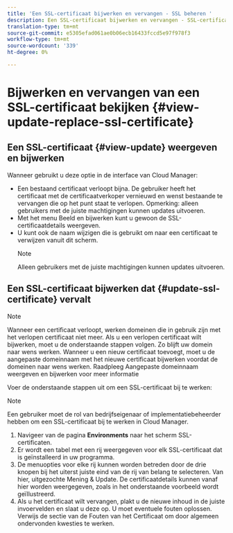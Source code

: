 ```yaml
---
title: 'Een SSL-certificaat bijwerken en vervangen - SSL beheren '
description: Een SSL-certificaat bijwerken en vervangen - SSL-certificaten beheren
translation-type: tm+mt
source-git-commit: e5305efad061ae0b06ecb16433fccd5e97f978f3
workflow-type: tm+mt
source-wordcount: '339'
ht-degree: 0%

---
```



# Bijwerken en vervangen van een SSL-certificaat bekijken {#view-update-replace-ssl-certificate}

## Een SSL-certificaat {#view-update} weergeven en bijwerken

Wanneer gebruikt u deze optie in de interface van Cloud Manager:

* Een bestaand certificaat verloopt bijna. De gebruiker heeft het certificaat met de certificaatverkoper vernieuwd en wenst bestaande te vervangen die op het punt staat te verlopen. Opmerking: alleen gebruikers met de juiste machtigingen kunnen updates uitvoeren.
* Met het menu Beeld en bijwerken kunt u gewoon de SSL-certificaatdetails weergeven.
* U kunt ook de naam wijzigen die is gebruikt om naar een certificaat te verwijzen vanuit dit scherm.
   >[!NOTE]
   >Alleen gebruikers met de juiste machtigingen kunnen updates uitvoeren.


## Een SSL-certificaat bijwerken dat {#update-ssl-certificate} vervalt


>[!NOTE]
>Wanneer een certificaat verloopt, werken domeinen die in gebruik zijn met het verlopen certificaat niet meer. Als u een verlopen certificaat wilt bijwerken, moet u de onderstaande stappen volgen. Zo blijft uw domein naar wens werken. Wanneer u een nieuw certificaat toevoegt, moet u de aangepaste domeinnaam met het nieuwe certificaat bijwerken voordat de domeinen naar wens werken. Raadpleeg Aangepaste domeinnaam weergeven en bijwerken voor meer informatie

Voer de onderstaande stappen uit om een SSL-certificaat bij te werken:

>[!NOTE]
>Een gebruiker moet de rol van bedrijfseigenaar of implementatiebeheerder hebben om een SSL-certificaat bij te werken in Cloud Manager.

1. Navigeer van de pagina **Environments** naar het scherm SSL-certificaten.
1. Er wordt een tabel met een rij weergegeven voor elk SSL-certificaat dat is geïnstalleerd in uw programma.
1. De menuopties voor elke rij kunnen worden betreden door de drie knopen bij het uiterst juiste eind van de rij van belang te selecteren. Van hier, uitgezochte Mening &amp; Update. De certificaatdetails kunnen vanaf hier worden weergegeven, zoals in het onderstaande voorbeeld wordt geïllustreerd.
1. Als u het certificaat wilt vervangen, plakt u de nieuwe inhoud in de juiste invoervelden en slaat u deze op. U moet eventuele fouten oplossen. Verwijs de sectie van de Fouten van het Certificaat om door algemeen ondervonden kwesties te werken.